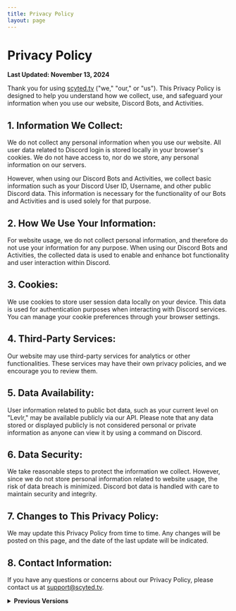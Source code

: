 ```yaml
---
title: Privacy Policy
layout: page
---
```


# Privacy Policy

**Last Updated: November 13, 2024**

Thank you for using [scyted.tv](https://www.scyted.tv/) ("we," "our," or "us"). This Privacy Policy is designed to help you understand how we collect, use, and safeguard your information when you use our website, Discord Bots, and Activities.

## 1. Information We Collect:

We do not collect any personal information when you use our website. All user data related to Discord login is stored locally in your browser's cookies. We do not have access to, nor do we store, any personal information on our servers.

However, when using our Discord Bots and Activities, we collect basic information such as your Discord User ID, Username, and other public Discord data. This information is necessary for the functionality of our Bots and Activities and is used solely for that purpose.

## 2. How We Use Your Information:

For website usage, we do not collect personal information, and therefore do not use your information for any purpose. When using our Discord Bots and Activities, the collected data is used to enable and enhance bot functionality and user interaction within Discord.

## 3. Cookies:

We use cookies to store user session data locally on your device. This data is used for authentication purposes when interacting with Discord services. You can manage your cookie preferences through your browser settings.

## 4. Third-Party Services:

Our website may use third-party services for analytics or other functionalities. These services may have their own privacy policies, and we encourage you to review them.

## 5. Data Availability:

User information related to public bot data, such as your current level on "Levlr," may be available publicly via our API. Please note that any data stored or displayed publicly is not considered personal or private information as anyone can view it by using a command on Discord.

## 6. Data Security:

We take reasonable steps to protect the information we collect. However, since we do not store personal information related to website usage, the risk of data breach is minimized. Discord bot data is handled with care to maintain security and integrity.

## 7. Changes to This Privacy Policy:

We may update this Privacy Policy from time to time. Any changes will be posted on this page, and the date of the last update will be indicated.

## 8. Contact Information:

If you have any questions or concerns about our Privacy Policy, please contact us at [support@scyted.tv](mailto:support@scyted.tv).

<details>
<summary><strong>Previous Versions</strong></summary>

<a href="./january-26-2024">January 26, 2024</a>

</details>